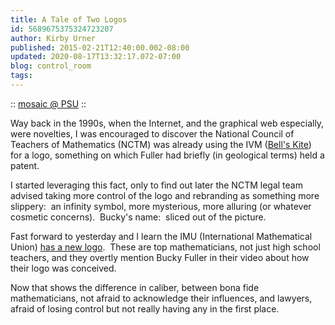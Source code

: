 ```yaml
---
title: A Tale of Two Logos
id: 5689675375324723207
author: Kirby Urner
published: 2015-02-21T12:40:00.002-08:00
updated: 2020-08-17T13:32:17.072-07:00
blog: control_room
tags: 
---
```


[](https://www.flickr.com/photos/kirbyurner/albums/72157650947111922)

:: [mosaic @ PSU](http://www.mosaicmathart.org/events/portland_state/) ::

Way back in the 1990s, when the Internet, and the graphical web especially, were novelties, I was encouraged to discover the National Council of Teachers of Mathematics (NCTM) was already using the IVM ([Bell's Kite](http://worldgame.blogspot.com/2006/02/octet-truss.html)) for a logo, something on which Fuller had briefly (in geological terms) held a patent.

[](https://www.flickr.com/photos/kirbyurner/16579526556)

I started leveraging this fact, only to find out later the NCTM legal team advised taking more control of the logo and rebranding as something more slippery:  an infinity symbol, more mysterious, more alluring (or whatever cosmetic concerns).  Bucky's name:  sliced out of the picture.

Fast forward to yesterday and I learn the IMU (International Mathematical Union) [has a new logo](http://torus.math.uiuc.edu/jms/Videos/imu/).  These are top mathematicians, not just high school teachers, and they overtly mention Bucky Fuller in their video about how their logo was conceived.

Now that shows the difference in caliber, between bona fide mathematicians, not afraid to acknowledge their influences, and lawyers, afraid of losing control but not really having any in the first place.